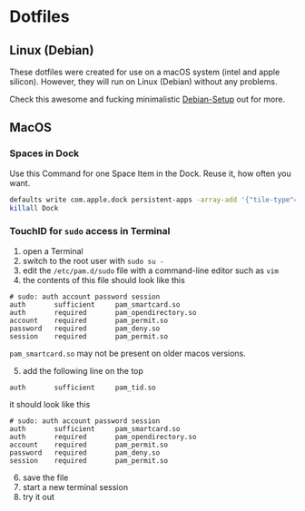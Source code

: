 # Dotfiles

## Linux (Debian)

These dotfiles were created for use on a macOS system (intel and apple silicon). However, they will run on Linux (Debian) without any problems.

Check this awesome and fucking minimalistic [Debian-Setup](https://github.com/RaphaeleL/DebianSetup) out for more.

## MacOS

### Spaces in Dock

Use this Command for one Space Item in the Dock. Reuse it, how often you want.

```bash 
defaults write com.apple.dock persistent-apps -array-add '{"tile-type"="spacer-tile";}'
killall Dock
```

### TouchID for `sudo` access in Terminal

1. open a Terminal
2. switch to the root user with `sudo su -`
3. edit the `/etc/pam.d/sudo` file with a command-line editor such as `vim`
4. the contents of this file should look like this

```
# sudo: auth account password session
auth       sufficient     pam_smartcard.so
auth       required       pam_opendirectory.so
account    required       pam_permit.so
password   required       pam_deny.so
session    required       pam_permit.so
```

`pam_smartcard.so` may not be present on older macos versions.

5. add the following line on the top

```
auth       sufficient     pam_tid.so
```

it should look like this

```
# sudo: auth account password session
auth       sufficient     pam_smartcard.so
auth       required       pam_opendirectory.so
account    required       pam_permit.so
password   required       pam_deny.so
session    required       pam_permit.so
```

6. save the file
7. start a new terminal session
8. try it out
